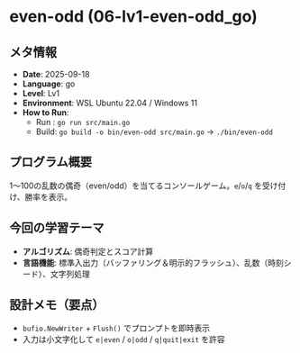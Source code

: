# even-odd  (06-lv1-even-odd_go)

## メタ情報
- **Date**: 2025-09-18
- **Language**: go
- **Level**: Lv1
- **Environment**: WSL Ubuntu 22.04 / Windows 11
- **How to Run**:
  - Run  : `go run src/main.go`
  - Build: `go build -o bin/even-odd src/main.go` → `./bin/even-odd`

## プログラム概要
1〜100の乱数の偶奇（even/odd）を当てるコンソールゲーム。`e`/`o`/`q` を受け付け、勝率を表示。

## 今回の学習テーマ
- **アルゴリズム**: 偶奇判定とスコア計算
- **言語機能**: 標準入出力（バッファリング＆明示的フラッシュ）、乱数（時刻シード）、文字列処理

## 設計メモ（要点）
- `bufio.NewWriter` + `Flush()` でプロンプトを即時表示
- 入力は小文字化して `e|even` / `o|odd` / `q|quit|exit` を許容